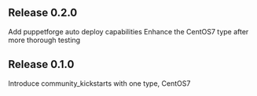 ## Release 0.2.0
Add puppetforge auto deploy capabilities
Enhance the CentOS7 type after more thorough testing

## Release 0.1.0
Introduce community_kickstarts with one type, CentOS7
